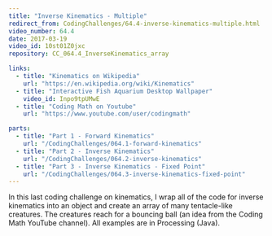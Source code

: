 ```yaml
---
title: "Inverse Kinematics - Multiple"
redirect_from: CodingChallenges/64.4-inverse-kinematics-multiple.html
video_number: 64.4
date: 2017-03-19
video_id: 10st01Z0jxc
repository: CC_064.4_InverseKinematics_array

links:
  - title: "Kinematics on Wikipedia"
    url: "https://en.wikipedia.org/wiki/Kinematics"
  - title: "Interactive Fish Aquarium Desktop Wallpaper"
    video_id: Inpo9tpUMwE
  - title: "Coding Math on Youtube"
    url: "https://www.youtube.com/user/codingmath"

parts:
  - title: "Part 1 - Forward Kinematics"
    url: "/CodingChallenges/064.1-forward-kinematics"
  - title: "Part 2 - Inverse Kinematics"
    url: "/CodingChallenges/064.2-inverse-kinematics"
  - title: "Part 3 - Inverse Kinematics - Fixed Point"
    url: "/CodingChallenges/064.3-inverse-kinematics-fixed-point"
---
```


In this last coding challenge on kinematics, I wrap all of the code for inverse kinematics into an object and create an array of many tentacle-like creatures. The creatures reach for a bouncing ball (an idea from the Coding Math YouTube channel). All examples are in Processing (Java).
